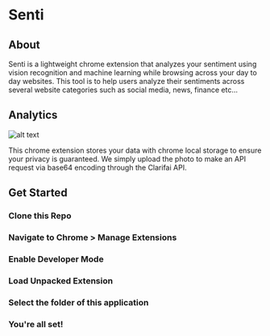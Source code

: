 # Senti
## About 
Senti is a lightweight chrome extension that analyzes your sentiment using vision recognition and machine learning while browsing across your day to day websites. This tool is to help users analyze their sentiments across several website categories such as social media, news, finance etc...

## Analytics
![alt text](http://url/to/chart.png)

This chrome extension stores your data with chrome local storage to ensure your privacy is guaranteed. We simply upload the photo to make an API request via base64 encoding through the Clarifai API.

## Get Started
### Clone this Repo
### Navigate to Chrome > Manage Extensions
### Enable Developer Mode
### Load Unpacked Extension
### Select the folder of this application
### You're all set!

